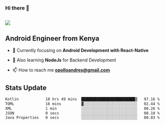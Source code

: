 ### Hi there 👋
<h2 align="left"><img src="https://readme-typing-svg.herokuapp.com?color='blue'&lines=I'm+Andrew+Opollo😊;Welcome+to+my+Github😜"> </h2>

## Android Engineer from Kenya


- 🌱 Currently focusing on **Android Development with React-Native**

- 🔭 Also learning **NodeJs** for Backend Development

- 📫 How to reach me **opolloandres@gmail.com**


## Stats Update
<!--START_SECTION:waka-->

```txt
Kotlin            10 hrs 49 mins  ████████████████████████▒   97.16 %
TOML              16 mins         ▓░░░░░░░░░░░░░░░░░░░░░░░░   02.44 %
XML               1 min           ░░░░░░░░░░░░░░░░░░░░░░░░░   00.26 %
JSON              0 secs          ░░░░░░░░░░░░░░░░░░░░░░░░░   00.10 %
Java Properties   0 secs          ░░░░░░░░░░░░░░░░░░░░░░░░░   00.03 %
```

<!--END_SECTION:waka-->



